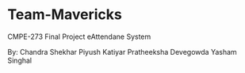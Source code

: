 # Team-Mavericks
CMPE-273 Final Project
eAttendane System

By:
Chandra Shekhar
Piyush Katiyar
Pratheeksha Devegowda
Yasham Singhal
